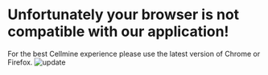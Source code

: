 # Unfortunately your browser is not compatible with our application!

For the best Cellmine experience please use the latest version of Chrome or Firefox.
![update](static/media/IE.d475ac3c.png)
